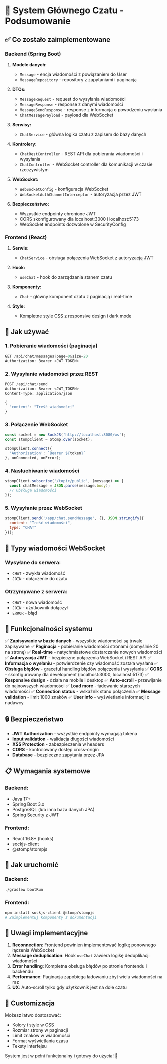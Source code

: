 # 🚀 System Głównego Czatu - Podsumowanie

## ✅ Co zostało zaimplementowane

### Backend (Spring Boot)

1. **Modele danych:**
   - `Message` - encja wiadomości z powiązaniem do User
   - `MessageRepository` - repository z zapytaniami i paginacją

2. **DTOs:**
   - `MessageRequest` - request do wysyłania wiadomości
   - `MessageResponse` - response z danymi wiadomości
   - `MessageSendResponse` - response z informacją o powodzeniu wysłania
   - `ChatMessagePayload` - payload dla WebSocket

3. **Serwisy:**
   - `ChatService` - główna logika czatu z zapisem do bazy danych

4. **Kontrolery:**
   - `ChatRestController` - REST API dla pobierania wiadomości i wysyłania
   - `ChatController` - WebSocket controller dla komunikacji w czasie rzeczywistym

5. **WebSocket:**
   - `WebSocketConfig` - konfiguracja WebSocket
   - `WebSocketAuthChannelInterceptor` - autoryzacja przez JWT

6. **Bezpieczeństwo:**
   - Wszystkie endpointy chronione JWT
   - CORS skonfigurowany dla localhost:3000 i localhost:5173
   - WebSocket endpoints dozwolone w SecurityConfig

### Frontend (React)

1. **Serwis:**
   - `ChatService` - obsługa połączenia WebSocket z autoryzacją JWT

2. **Hook:**
   - `useChat` - hook do zarządzania stanem czatu

3. **Komponenty:**
   - `Chat` - główny komponent czatu z paginacją i real-time

4. **Style:**
   - Kompletne style CSS z responsive design i dark mode

## 🔧 Jak używać

### 1. Pobieranie wiadomości (paginacja)
```javascript
GET /api/chat/messages?page=0&size=20
Authorization: Bearer <JWT_TOKEN>
```

### 2. Wysyłanie wiadomości przez REST
```javascript
POST /api/chat/send
Authorization: Bearer <JWT_TOKEN>
Content-Type: application/json

{
  "content": "Treść wiadomości"
}
```

### 3. Połączenie WebSocket
```javascript
const socket = new SockJS('http://localhost:8080/ws');
const stompClient = Stomp.over(socket);

stompClient.connect({
  'Authorization': `Bearer ${token}`
}, onConnected, onError);
```

### 4. Nasłuchiwanie wiadomości
```javascript
stompClient.subscribe('/topic/public', (message) => {
  const chatMessage = JSON.parse(message.body);
  // Obsługa wiadomości
});
```

### 5. Wysyłanie przez WebSocket
```javascript
stompClient.send('/app/chat.sendMessage', {}, JSON.stringify({
  content: "Treść wiadomości",
  type: "CHAT"
}));
```

## 📨 Typy wiadomości WebSocket

### Wysyłane do serwera:
- `CHAT` - zwykła wiadomość
- `JOIN` - dołączenie do czatu

### Otrzymywane z serwera:
- `CHAT` - nowa wiadomość
- `JOIN` - użytkownik dołączył
- `ERROR` - błąd

## 🎯 Funkcjonalności systemu

✅ **Zapisywanie w bazie danych** - wszystkie wiadomości są trwale zapisywane
✅ **Paginacja** - pobieranie wiadomości stronami (domyślnie 20 na stronę)
✅ **Real-time** - natychmiastowe dostarczanie nowych wiadomości
✅ **Autoryzacja JWT** - bezpieczne połączenia WebSocket i REST API
✅ **Informacja o wysłaniu** - potwierdzenie czy wiadomość została wysłana
✅ **Obsługa błędów** - graceful handling błędów połączenia i wysyłania
✅ **CORS** - skonfigurowany dla development (localhost:3000, localhost:5173)
✅ **Responsive design** - działa na mobile i desktop
✅ **Auto-scroll** - przewijanie do najnowszych wiadomości
✅ **Load more** - ładowanie starszych wiadomości
✅ **Connection status** - wskaźnik stanu połączenia
✅ **Message validation** - limit 1000 znaków
✅ **User info** - wyświetlanie informacji o nadawcy

## 🔒 Bezpieczeństwo

- **JWT Authorization** - wszystkie endpointy wymagają tokena
- **Input validation** - walidacja długości wiadomości
- **XSS Protection** - zabezpieczenia w headers
- **CORS** - kontrolowany dostęp cross-origin
- **Database** - bezpieczne zapytania przez JPA

## 📋 Wymagania systemowe

### Backend:
- Java 17+
- Spring Boot 3.x
- PostgreSQL (lub inna baza danych JPA)
- Spring Security z JWT

### Frontend:
- React 16.8+ (hooks)
- sockjs-client
- @stomp/stompjs

## 🚀 Jak uruchomić

### Backend:
```bash
./gradlew bootRun
```

### Frontend:
```bash
npm install sockjs-client @stomp/stompjs
# Zaimplementuj komponenty z dokumentacji
```

## 📝 Uwagi implementacyjne

1. **Reconnection**: Frontend powinien implementować logikę ponownego łączenia WebSocket
2. **Message deduplication**: Hook `useChat` zawiera logikę deduplikacji wiadomości
3. **Error handling**: Kompletna obsługa błędów po stronie frontendu i backendu
4. **Performance**: Paginacja zapobiega ładowaniu zbyt wielu wiadomości na raz
5. **UX**: Auto-scroll tylko gdy użytkownik jest na dole czatu

## 🎨 Customizacja

Możesz łatwo dostosować:
- Kolory i style w CSS
- Rozmiar strony w paginacji
- Limit znaków w wiadomości
- Format wyświetlania czasu
- Teksty interfejsu

System jest w pełni funkcjonalny i gotowy do użycia! 🎉
